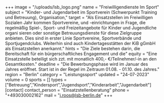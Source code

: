 +++
image = "/uploads/lsb_logo.png"
name = "Freiwilligendienste Im Sport"
subject = "Kinder- und Jugendarbeit im Sportverein (Schwerpunkt Training und Betreuung), Organisation,"
target = "Als Einsatzstellen im Freiwilligen Sozialen Jahr kommen Sportvereine, und -einrichtungen in Frage, die regelmäßig Spiel-, Sport- und Freizeitangebote für Kinder und Jugendliche organi sieren oder sonstige Betreuungsdienste für diese Zielgruppe anbieten. Dies sind in erster Linie Sportvereine, Sportverbände und Sportjugendclubs. Weiterhin sind auch Kindertagesstätten der KiB gGmbH als Einsatzstellen anerkannt."
hints = "Die Ziele bestehen darin, die Bereitschaft für ein bürgerschaftliches Engagement und die"
equity = "Eine Einsatzstelle beteiligt sich zzt. mit monatlich 400,- €/Teilnehmer/-in an den Gesamtkosten."
deadline = "Die Bewerbungsphase wird im Januar des Jahres eröffnet. Start ist in der Regel im Zeitraum 01.08. - 01.10. des Jahres."
region = "Berlin"
category = "Leistungssport"
updated = "24-07-2023"
volume = 0
sports = []
types = ["Betreuung","Kindersport","Jugendsport","Kinderarbeit","Jugendarbeit"]
[contact]
contact_person = "Einsatzstellenberatung"
phone = "+493030002162"
mail = "j.roos@lsb-berlin.de"
+++